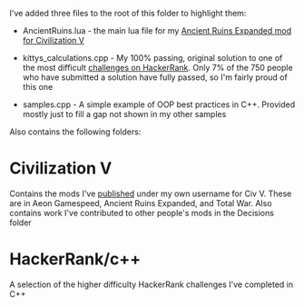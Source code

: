 I've added three files to the root of this folder to highlight them:

* AncientRuins.lua - the main lua file for my [Ancient Ruins Expanded mod for Civilization V](http://steamcommunity.com/sharedfiles/filedetails/?id=431922378
)

* kittys_calculations.cpp - My 100% passing, original solution to one of the most difficult [challenges on HackerRank](https://www.hackerrank.com/challenges/kittys-calculations-on-a-tree/problem
). Only 7% of the 750 people who have submitted a solution have fully passed, so I'm fairly proud of this one

* samples.cpp - A simple example of OOP best practices in C++. Provided mostly just to fill a gap not shown in my other samples


Also contains the following folders:

# Civilization V
Contains the mods I've [published](http://steamcommunity.com/id/monju125/myworkshopfiles/?appid=8930) under my own username for Civ V. These are in Aeon Gamespeed, Ancient Ruins Expanded, and Total War. Also contains work I've contributed to other people's mods in the Decisions folder

# HackerRank/c++
A selection of the higher difficulty HackerRank challenges I've completed in C++
